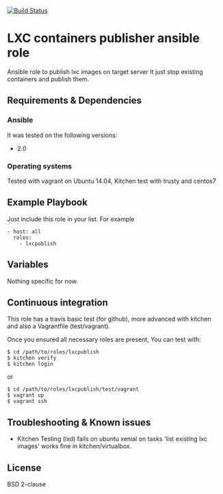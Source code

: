 [![Build Status](https://travis-ci.org/juju4/ansible-lxcpublish.svg?branch=master)](https://travis-ci.org/juju4/ansible-lxcpublish)
# LXC containers publisher ansible role

Ansible role to publish lxc images on target server
It just stop existing containers and publish them.

## Requirements & Dependencies

### Ansible
It was tested on the following versions:
 * 2.0

### Operating systems

Tested with vagrant on Ubuntu 14.04, Kitchen test with trusty and centos7

## Example Playbook

Just include this role in your list.
For example

```
- host: all
  roles:
    - lxcpublish
```

## Variables

Nothing specific for now.

## Continuous integration

This role has a travis basic test (for github), more advanced with kitchen and also a Vagrantfile (test/vagrant).

Once you ensured all necessary roles are present, You can test with:
```
$ cd /path/to/roles/lxcpublish
$ kitchen verify
$ kitchen login
```
or
```
$ cd /path/to/roles/lxcpublish/test/vagrant
$ vagrant up
$ vagrant ssh
```

## Troubleshooting & Known issues

* Kitchen Testing (lxd) fails on ubuntu xenial on tasks 'list existing lxc images'
works fine in kitchen/virtualbox.


## License

BSD 2-clause

